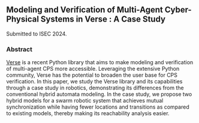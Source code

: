 ## Modeling and Verification of Multi-Agent Cyber-Physical Systems in Verse : A Case Study
Submitted to ISEC 2024.

### Abstract

[Verse](https://github.com/AutoVerse-ai/Verse-library) is a recent Python library that aims to make modeling and verification of multi-agent CPS more accessible. Leveraging the extensive Python community, Verse has the potential to broaden the user base for CPS verification. In this paper, we study the Verse library and its capabilities through a case study in robotics, demonstrating its differences from the conventional hybrid automata modeling. In the case study, we propose two hybrid models for a swarm robotic system that achieves mutual synchronization while having fewer locations and transitions as compared to existing models, thereby making its reachability analysis easier.
